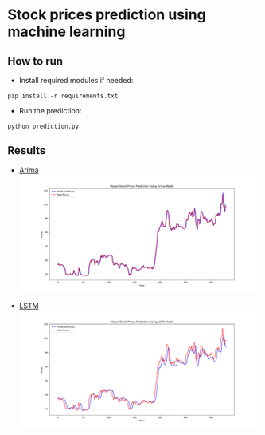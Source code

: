 # Stock prices prediction using machine learning

## How to run
- Install required modules if needed:
```
pip install -r requirements.txt
```

- Run the prediction:
```
python prediction.py 
```

## Results

- [Arima](Arima)
![Alt Masan Stock Prices Prediction Using Arima Model](Results/MSN_Arima.png? "Masan Stock Prices Prediction Using Arima Model")

- [LSTM](LSTM)
![Alt Masan Stock Prices Prediction Using LSTM Model](Results/MSN_LSTM.png? "Masan Stock Prices Prediction Using LSTM Model")
